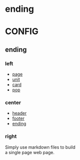 # ending

# CONFIG

## ending

### left

- [page](index.php?f=demo/page)
- [unit](index.php?f=demo/unit)
- [card](index.php?f=demo/card)
- [pop](index.php?f=demo/pop)

### center

- [header](index.php?f=demo/header)
- [footer](index.php?f=demo/footer)
- [ending](index.php?f=demo/ending)

### right

Simply use markdown files to build  
a single page web page.

